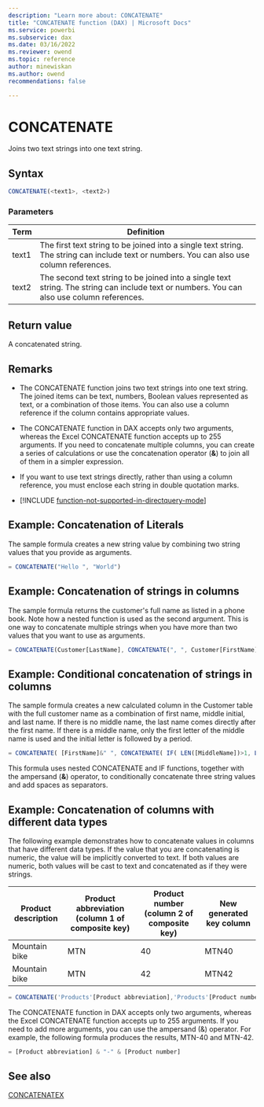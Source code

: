 ```yaml
---
description: "Learn more about: CONCATENATE"
title: "CONCATENATE function (DAX) | Microsoft Docs"
ms.service: powerbi 
ms.subservice: dax 
ms.date: 03/16/2022
ms.reviewer: owend
ms.topic: reference
author: minewiskan
ms.author: owend 
recommendations: false

---
```

# CONCATENATE

Joins two text strings into one text string.  
  
## Syntax  
  
```js
CONCATENATE(<text1>, <text2>)  
```
  
### Parameters  
  
|Term|Definition|  
|--------|--------------|  
|text1|The first text string to be joined into a single text string. The string can include text or numbers. You can also use column references.|  
|text2|The second text string to be joined into a single text string. The string can include text or numbers. You can also use column references.|
  
## Return value

A concatenated string.  
  
## Remarks

- The CONCATENATE function joins two text strings into one text string. The joined items can be text, numbers, Boolean values represented as text, or a combination of those items. You can also use a column reference if the column contains appropriate values.  
  
- The CONCATENATE function in DAX accepts only two arguments, whereas the Excel CONCATENATE function accepts up to 255 arguments. If you need to concatenate multiple columns, you can create a series of calculations or use the concatenation operator (**&**) to join all of them in a simpler expression.  
  
- If you want to use text strings directly, rather than using a column reference, you must enclose each string in double quotation marks.  
  
- [!INCLUDE [function-not-supported-in-directquery-mode](includes/function-not-supported-in-directquery-mode.md)]
  
## Example: Concatenation of Literals  
  
The sample formula creates a new string value by combining two string values that you provide as arguments.  

```js
= CONCATENATE("Hello ", "World") 
```
  
## Example: Concatenation of strings in columns  

The sample formula returns the customer's full name as listed in a phone book. Note how a nested function is used as the second argument. This is one way to concatenate multiple strings when you have more than two values that you want to use as arguments.  

```js
= CONCATENATE(Customer[LastName], CONCATENATE(", ", Customer[FirstName]))
```
  
## Example: Conditional concatenation of strings in columns  
  
The sample formula creates a new calculated column in the Customer table with the full customer name as a combination of first name, middle initial, and last name. If there is no middle name, the last name comes directly after the first name. If there is a middle name, only the first letter of the middle name is used and the initial letter is followed by a period.  

```js
= CONCATENATE( [FirstName]&" ", CONCATENATE( IF( LEN([MiddleName])>1, LEFT([MiddleName],1)&" ", ""), [LastName]))
```
  
This formula uses nested CONCATENATE and IF functions, together with the ampersand (**&amp;**) operator, to conditionally concatenate three string values and add spaces as separators.  
  
## Example: Concatenation of columns with different data types

The following example demonstrates how to concatenate values in columns that have different data types. If the value that you are concatenating is numeric, the value will be implicitly converted to text. If both values are numeric, both values will be cast to text and concatenated as if they were strings.  
  
|Product description|Product abbreviation (column 1 of composite key)|Product number (column 2 of composite key)|New generated key column|  
|-----------------------|----------------------------------------------------|----------------------------------------------|----------------------------|  
|Mountain bike|MTN|40|MTN40|  
|Mountain bike|MTN|42|MTN42|  

```js
= CONCATENATE('Products'[Product abbreviation],'Products'[Product number])  
```
  
The CONCATENATE function in DAX accepts only two arguments, whereas the Excel CONCATENATE function accepts up to 255 arguments. If you need to add more arguments, you can use the ampersand (&amp;) operator. For example, the following formula produces the results, MTN-40 and MTN-42.  
  
```js
= [Product abbreviation] & "-" & [Product number]  
```
  
## See also

[CONCATENATEX](concatenatex-function-dax.md)  

